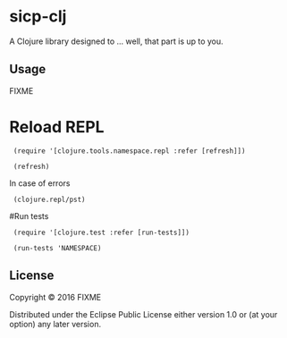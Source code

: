 # sicp-clj

A Clojure library designed to ... well, that part is up to you.

## Usage

FIXME

# Reload REPL
 
```
 (require '[clojure.tools.namespace.repl :refer [refresh]])
 
 (refresh)
```
 
 In case of errors
 
```
 (clojure.repl/pst)
```

#Run tests

```
 (require '[clojure.test :refer [run-tests]])
```

```
 (run-tests 'NAMESPACE)
```


## License

Copyright © 2016 FIXME

Distributed under the Eclipse Public License either version 1.0 or (at
your option) any later version.
